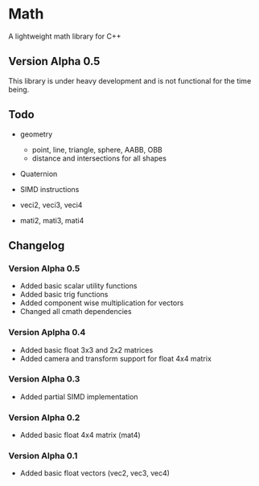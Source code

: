 # Math
A lightweight math library for C++

## Version Alpha 0.5
This library is under heavy development and is not functional for the time being.

## Todo
- geometry
  - point, line, triangle, sphere, AABB, OBB
  - distance and intersections for all shapes

- Quaternion
- SIMD instructions
- veci2, veci3, veci4
- mati2, mati3, mati4

## Changelog

### Version Alpha 0.5
- Added basic scalar utility functions
- Added basic trig functions
- Added component wise multiplication for vectors
- Changed all cmath dependencies

### Version Aplpha 0.4
- Added basic float 3x3 and 2x2 matrices
- Added camera and transform support for float 4x4 matrix

### Version Alpha 0.3
- Added partial SIMD implementation

### Version Alpha 0.2
- Added basic float 4x4 matrix (mat4)

### Version Alpha 0.1
- Added basic float vectors (vec2, vec3, vec4)
